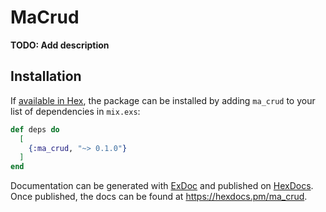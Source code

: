 # MaCrud

**TODO: Add description**

## Installation

If [available in Hex](https://hex.pm/docs/publish), the package can be installed
by adding `ma_crud` to your list of dependencies in `mix.exs`:

```elixir
def deps do
  [
    {:ma_crud, "~> 0.1.0"}
  ]
end
```

Documentation can be generated with [ExDoc](https://github.com/elixir-lang/ex_doc)
and published on [HexDocs](https://hexdocs.pm). Once published, the docs can
be found at <https://hexdocs.pm/ma_crud>.


